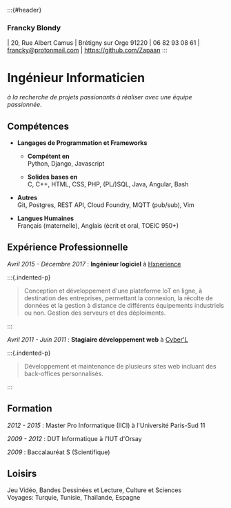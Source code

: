 :::{#header}
### Francky Blondy
| 20, Rue Albert Camus
| Brétigny sur Orge 91220
| 06 82 93 08 61
| <francky@protonmail.com>
| <https://github.com/Zapaan>
:::

# Ingénieur Informaticien

_à la recherche de projets passionants à réaliser avec une équipe passionnée._


## Compétences
* __Langages de Programmation et Frameworks__
    - __Compétent en__  
    Python, Django, Javascript

    - __Solides bases en__  
    C, C++, HTML, CSS, PHP, (PL/)SQL, Java, Angular, Bash

* __Autres__  
Git, Postgres, REST API, Cloud Foundry, MQTT (pub/sub), Vim

* __Langues Humaines__  
Français (maternelle), Anglais (écrit et oral, TOEIC 950+)  


## Expérience Professionnelle
_Avril 2015 - Décembre 2017_ : __Ingénieur logiciel__ à [Hxperience](https://www.hxperience.com)

:::{.indented-p}
> Conception et développement d'une plateforme IoT en ligne, à destination des entreprises, permettant la connexion, la récolte de données et la gestion à distance de différents équipements industriels ou non. Gestion des serveurs et des déploiments.

:::

_Avril 2011 - Juin 2011_ : __Stagiaire développement web__ à [Cyber'L](https://www.cyber-l.com/)

:::{.indented-p}
> Développement et maintenance de plusieurs sites web incluant des back-offices personnalisés.

:::


## Formation
_2012 - 2015_ : Master Pro Informatique (IICI) à l'Université Paris-Sud 11

_2009 - 2012_ : DUT Informatique à l'IUT d'Orsay

_2009_ : Baccalauréat S (Scientifique)


## Loisirs
Jeu Vidéo, Bandes Dessinées et Lecture, Culture et Sciences  
Voyages: Turquie, Tunisie, Thaïlande, Espagne
